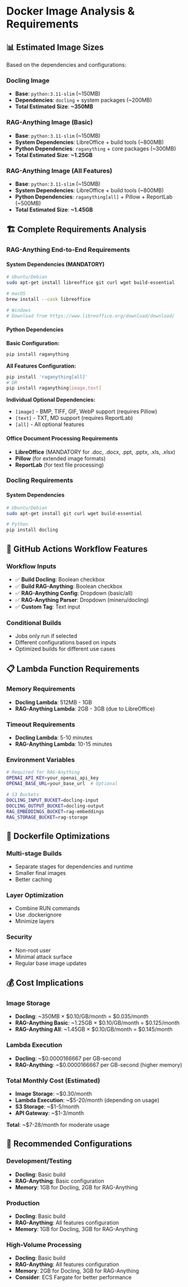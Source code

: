 # Docker Image Analysis & Requirements

## 📊 **Estimated Image Sizes**

Based on the dependencies and configurations:

### **Docling Image**
- **Base**: `python:3.11-slim` (~150MB)
- **Dependencies**: `docling` + system packages (~200MB)
- **Total Estimated Size**: **~350MB**

### **RAG-Anything Image (Basic)**
- **Base**: `python:3.11-slim` (~150MB)
- **System Dependencies**: LibreOffice + build tools (~800MB)
- **Python Dependencies**: `raganything` + core packages (~300MB)
- **Total Estimated Size**: **~1.25GB**

### **RAG-Anything Image (All Features)**
- **Base**: `python:3.11-slim` (~150MB)
- **System Dependencies**: LibreOffice + build tools (~800MB)
- **Python Dependencies**: `raganything[all]` + Pillow + ReportLab (~500MB)
- **Total Estimated Size**: **~1.45GB**

## 🏗️ **Complete Requirements Analysis**

### **RAG-Anything End-to-End Requirements**

#### **System Dependencies (MANDATORY)**
```bash
# Ubuntu/Debian
sudo apt-get install libreoffice git curl wget build-essential

# macOS
brew install --cask libreoffice

# Windows
# Download from https://www.libreoffice.org/download/download/
```

#### **Python Dependencies**

**Basic Configuration:**
```bash
pip install raganything
```

**All Features Configuration:**
```bash
pip install 'raganything[all]'
# OR
pip install raganything[image,text]
```

**Individual Optional Dependencies:**
- `[image]` - BMP, TIFF, GIF, WebP support (requires Pillow)
- `[text]` - TXT, MD support (requires ReportLab)
- `[all]` - All optional features

#### **Office Document Processing Requirements**
- **LibreOffice** (MANDATORY for .doc, .docx, .ppt, .pptx, .xls, .xlsx)
- **Pillow** (for extended image formats)
- **ReportLab** (for text file processing)

### **Docling Requirements**

#### **System Dependencies**
```bash
# Ubuntu/Debian
sudo apt-get install git curl wget build-essential

# Python
pip install docling
```

## 🚀 **GitHub Actions Workflow Features**

### **Workflow Inputs**
- ✅ **Build Docling**: Boolean checkbox
- ✅ **Build RAG-Anything**: Boolean checkbox
- ✅ **RAG-Anything Config**: Dropdown (basic/all)
- ✅ **RAG-Anything Parser**: Dropdown (mineru/docling)
- ✅ **Custom Tag**: Text input

### **Conditional Builds**
- Jobs only run if selected
- Different configurations based on inputs
- Optimized builds for different use cases

## 📋 **Lambda Function Requirements**

### **Memory Requirements**
- **Docling Lambda**: 512MB - 1GB
- **RAG-Anything Lambda**: 2GB - 3GB (due to LibreOffice)

### **Timeout Requirements**
- **Docling Lambda**: 5-10 minutes
- **RAG-Anything Lambda**: 10-15 minutes

### **Environment Variables**
```bash
# Required for RAG-Anything
OPENAI_API_KEY=your_openai_api_key
OPENAI_BASE_URL=your_base_url  # Optional

# S3 Buckets
DOCLING_INPUT_BUCKET=docling-input
DOCLING_OUTPUT_BUCKET=docling-output
RAG_EMBEDDINGS_BUCKET=rag-embeddings
RAG_STORAGE_BUCKET=rag-storage
```

## 🔧 **Dockerfile Optimizations**

### **Multi-stage Builds**
- Separate stages for dependencies and runtime
- Smaller final images
- Better caching

### **Layer Optimization**
- Combine RUN commands
- Use .dockerignore
- Minimize layers

### **Security**
- Non-root user
- Minimal attack surface
- Regular base image updates

## 💰 **Cost Implications**

### **Image Storage**
- **Docling**: ~350MB × $0.10/GB/month = $0.035/month
- **RAG-Anything Basic**: ~1.25GB × $0.10/GB/month = $0.125/month
- **RAG-Anything All**: ~1.45GB × $0.10/GB/month = $0.145/month

### **Lambda Execution**
- **Docling**: ~$0.0000166667 per GB-second
- **RAG-Anything**: ~$0.0000166667 per GB-second (higher memory)

### **Total Monthly Cost (Estimated)**
- **Image Storage**: ~$0.30/month
- **Lambda Execution**: ~$5-20/month (depending on usage)
- **S3 Storage**: ~$1-5/month
- **API Gateway**: ~$1-3/month

**Total**: ~$7-28/month for moderate usage

## 🎯 **Recommended Configurations**

### **Development/Testing**
- **Docling**: Basic build
- **RAG-Anything**: Basic configuration
- **Memory**: 1GB for Docling, 2GB for RAG-Anything

### **Production**
- **Docling**: Basic build
- **RAG-Anything**: All features configuration
- **Memory**: 1GB for Docling, 3GB for RAG-Anything

### **High-Volume Processing**
- **Docling**: Basic build
- **RAG-Anything**: All features configuration
- **Memory**: 2GB for Docling, 3GB for RAG-Anything
- **Consider**: ECS Fargate for better performance
